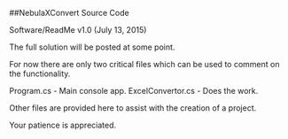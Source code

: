 ##NebulaXConvert Source Code

Software/ReadMe v1.0 (July 13, 2015)

The full solution will be posted at some point.

For now there are only two critical files which can be used to comment on the functionality.

Program.cs - Main console app.
ExcelConvertor.cs - Does the work.

Other files are provided here to assist with the creation of a project. 

Your patience is appreciated.